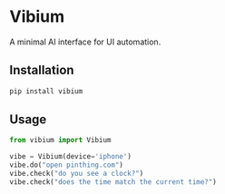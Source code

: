 # Vibium

A minimal AI interface for UI automation.

## Installation

```bash
pip install vibium
```

## Usage

```python
from vibium import Vibium

vibe = Vibium(device='iphone')
vibe.do("open pinthing.com")
vibe.check("do you see a clock?")
vibe.check("does the time match the current time?")
```
